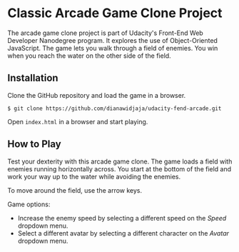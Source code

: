 # Classic Arcade Game Clone Project
The arcade game clone project is part of Udacity's Front-End Web Developer Nanodegree program. It explores the use of Object-Oriented JavaScript. The game lets you walk through a field of enemies. You win when you reach the water on the other side of the field.

## Installation

Clone the GitHub repository and load the game in a browser.

```
$ git clone https://github.com/dianawidjaja/udacity-fend-arcade.git
```

Open `index.html` in a browser and start playing.

## How to Play

Test your dexterity with this arcade game clone. The game loads a field with enemies running horizontally across. You start at the bottom of the field and work your way up to the water while avoiding the enemies.

To move around the field, use the arrow keys.

Game options: 
* Increase the enemy speed by selecting a different speed on the *Speed* dropdown menu.
* Select a different avatar by selecting a different character on the *Avatar* dropdown menu.

